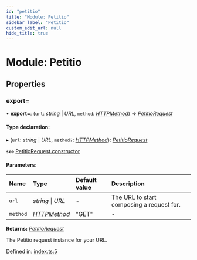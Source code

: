 ```yaml
---
id: "petitio"
title: "Module: Petitio"
sidebar_label: "Petitio"
custom_edit_url: null
hide_title: true
---
```


# Module: Petitio

## Properties

### export&#x3D;

• **export=**: (`url`: *string* \| *URL*, `method`: [*HTTPMethod*](petitiorequest.md#httpmethod)) => [*PetitioRequest*](../classes/petitiorequest.petitiorequest-1.md)

#### Type declaration:

▸ (`url`: *string* \| *URL*, `method?`: [*HTTPMethod*](petitiorequest.md#httpmethod)): [*PetitioRequest*](../classes/petitiorequest.petitiorequest-1.md)

**`see`** [PetitioRequest.constructor](../classes/petitiorequest.petitiorequest-1.md#constructor)

#### Parameters:

Name | Type | Default value | Description |
:------ | :------ | :------ | :------ |
`url` | *string* \| *URL* | - | The URL to start composing a request for.   |
`method` | [*HTTPMethod*](petitiorequest.md#httpmethod) | "GET" | - |

**Returns:** [*PetitioRequest*](../classes/petitiorequest.petitiorequest-1.md)

The Petitio request instance for your URL.

Defined in: [index.ts:5](https://github.com/helperdiscord/petitio/blob/23c8120/src/index.ts#L5)
